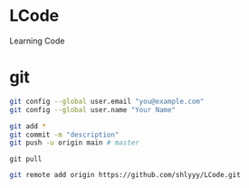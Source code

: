 # LCode
Learning Code

# git

```bash
git config --global user.email "you@example.com"
git config --global user.name "Your Name"
```

```bash
git add *
git commit -m "description"
git push -u origin main # master
```

```shell
git pull
```

```bash
git remote add origin https://github.com/shlyyy/LCode.git
```